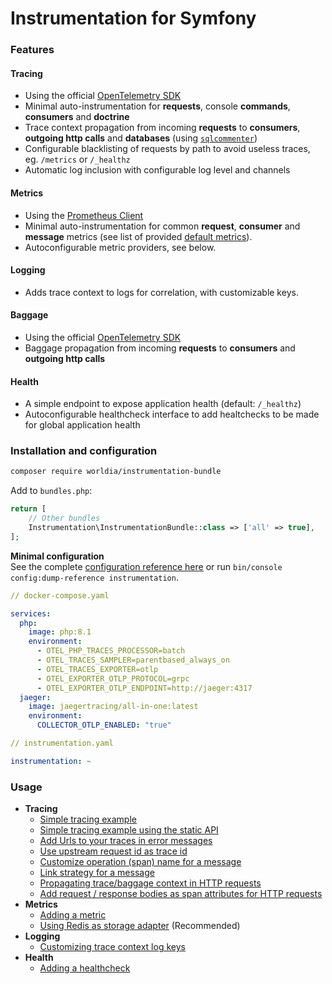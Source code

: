 # Instrumentation for Symfony

### Features

#### Tracing
- Using the official [OpenTelemetry SDK](https://github.com/open-telemetry/opentelemetry-php)
- Minimal auto-instrumentation for **requests**, console **commands**, **consumers** and **doctrine**
- Trace context propagation from incoming **requests** to **consumers**, **outgoing http calls** and **databases** (using [`sqlcommenter`](https://google.github.io/sqlcommenter/))
- Configurable blacklisting of requests by path to avoid useless traces, eg. `/metrics` or `/_healthz`
- Automatic log inclusion with configurable log level and channels

#### Metrics
- Using the [Prometheus Client](https://github.com/PromPHP/prometheus_client_php)
- Minimal auto-instrumentation for common **request**, **consumer** and **message** metrics (see list of provided [default metrics](./docs/metrics/default-metrics.md)).
- Autoconfigurable metric providers, see below.

#### Logging
- Adds trace context to logs for correlation, with customizable keys.

#### Baggage
- Using the official [OpenTelemetry SDK](https://github.com/open-telemetry/opentelemetry-php)
- Baggage propagation from incoming **requests** to **consumers** and **outgoing http calls**

#### Health
- A simple endpoint to expose application health (default: `/_healthz`)
- Autoconfigurable healthcheck interface to add healtchecks to be made for global application health

### Installation and configuration

```sh
composer require worldia/instrumentation-bundle
```

Add to ```bundles.php```:
```php
return [
    // Other bundles
    Instrumentation\InstrumentationBundle::class => ['all' => true],
];
```

**Minimal configuration**  
See the complete [configuration reference here](./docs/config-reference.md) or run ```bin/console config:dump-reference instrumentation```.

```yaml
// docker-compose.yaml

services:
  php:
    image: php:8.1
    environment:
      - OTEL_PHP_TRACES_PROCESSOR=batch
      - OTEL_TRACES_SAMPLER=parentbased_always_on
      - OTEL_TRACES_EXPORTER=otlp
      - OTEL_EXPORTER_OTLP_PROTOCOL=grpc
      - OTEL_EXPORTER_OTLP_ENDPOINT=http://jaeger:4317
  jaeger:
    image: jaegertracing/all-in-one:latest
    environment:
      COLLECTOR_OTLP_ENABLED: "true"
```

```yaml
// instrumentation.yaml

instrumentation: ~
```

### Usage

- **Tracing**
    - [Simple tracing example](./docs/tracing/simple-trace.md)
    - [Simple tracing example using the static API](./docs/tracing/static-usage.md)
    - [Add Urls to your traces in error messages](./docs/tracing/add-urls-to-your-traces.md)
    - [Use upstream request id as trace id](./docs/tracing/upstream-request-id.md)
    - [Customize operation (span) name for a message](./docs/tracing/custom-operation-name-for-message.md)
    - [Link strategy for a message](./docs/tracing/link-strategy-for-message.md)    
    - [Propagating trace/baggage context in HTTP requests](./docs/tracing/propagating-context.md)
    - [Add request / response bodies as span attributes for HTTP requests](./docs/tracing/message-bodies.md)
- **Metrics**
    - [Adding a metric](./docs/metrics/adding-a-metric.md)
    - [Using Redis as storage adapter](./docs/metrics/using-redis-as-storage.md) (Recommended)
- **Logging**
    - [Customizing trace context log keys](./docs/logging/custom-keys.md)
- **Health**
    - [Adding a healthcheck](./docs/health/adding-a-healthcheck.md)   
